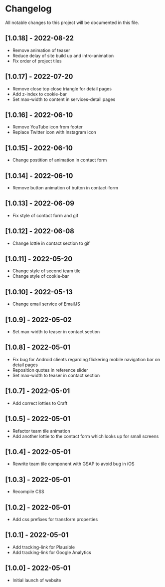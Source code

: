 # Changelog
All notable changes to this project will be documented in this file.

## [1.0.18] - 2022-08-22
- Remove animation of teaser
- Reduce delay of site build up and intro-animation
- Fix order of project tiles

## [1.0.17] - 2022-07-20
- Remove close top close triangle for detail pages
- Add z-index to cookie-bar
- Set max-width to content in services-detail pages

## [1.0.16] - 2022-06-10
- Remove YouTube icon from footer
- Replace Twitter icon with Instagram icon

## [1.0.15] - 2022-06-10
- Change postition of animation in contact form

## [1.0.14] - 2022-06-10
- Remove button animation of button in contact-form

## [1.0.13] - 2022-06-09
- Fix style of contact form and gif
	
## [1.0.12] - 2022-06-08
- Change lottie in contact section to gif
	
## [1.0.11] - 2022-05-20
- Change style of second team tile
- Change style of cookie-bar

## [1.0.10] - 2022-05-13
- Change email service of EmailJS

## [1.0.9] - 2022-05-02
- Set max-width to teaser in contact section

## [1.0.8] - 2022-05-01
- Fix bug for Android clients regarding flickering mobile navigation bar on detail pages
- Reposition quotes in reference slider
- Set max-width to teaser in contact section

## [1.0.7] - 2022-05-01
- Add correct lotties to Craft

## [1.0.5] - 2022-05-01
- Refactor team tile animation 
- Add another lottie to the contact form which looks up for small screens

## [1.0.4] - 2022-05-01
- Rewrite team tile component with GSAP to avoid bug in iOS 

## [1.0.3] - 2022-05-01
- Recompile CSS

## [1.0.2] - 2022-05-01
- Add css prefixes for transform properties

## [1.0.1] - 2022-05-01
- Add tracking-link for Plausible
- Add tracking-link for Google Analytics

## [1.0.0] - 2022-05-01
- Initial launch of website
